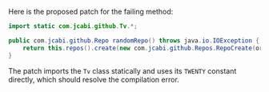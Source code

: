 Here is the proposed patch for the failing method:

```java
import static com.jcabi.github.Tv.*;

public com.jcabi.github.Repo randomRepo() throws java.io.IOException {
    return this.repos().create(new com.jcabi.github.Repos.RepoCreate(org.apache.commons.lang3.RandomStringUtils.randomAlphanumeric(TWENTY), true));
}
```

The patch imports the `Tv` class statically and uses its `TWENTY` constant directly, which should resolve the compilation error.